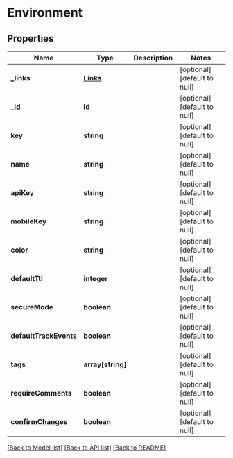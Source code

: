 # Environment

## Properties
Name | Type | Description | Notes
------------ | ------------- | ------------- | -------------
**_links** | [**Links**](Links.md) |  | [optional] [default to null]
**_id** | [**Id**](Id.md) |  | [optional] [default to null]
**key** | **string** |  | [optional] [default to null]
**name** | **string** |  | [optional] [default to null]
**apiKey** | **string** |  | [optional] [default to null]
**mobileKey** | **string** |  | [optional] [default to null]
**color** | **string** |  | [optional] [default to null]
**defaultTtl** | **integer** |  | [optional] [default to null]
**secureMode** | **boolean** |  | [optional] [default to null]
**defaultTrackEvents** | **boolean** |  | [optional] [default to null]
**tags** | **array[string]** |  | [optional] [default to null]
**requireComments** | **boolean** |  | [optional] [default to null]
**confirmChanges** | **boolean** |  | [optional] [default to null]

[[Back to Model list]](../README.md#documentation-for-models) [[Back to API list]](../README.md#documentation-for-api-endpoints) [[Back to README]](../README.md)


